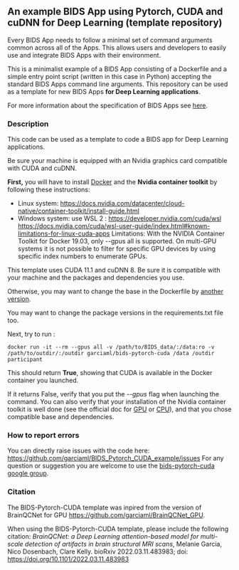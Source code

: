 ## An example BIDS App using Pytorch, CUDA and cuDNN for Deep Learning (template repository)
Every BIDS App needs to follow a minimal set of command arguments common across
all of the Apps. This allows users and developers to easily use and integrate
BIDS Apps with their environment.

This is a minimalist example of a BIDS App consisting of a Dockerfile and a simple
entry point script (written in this case in Python) accepting the standard BIDS
Apps command line arguments. This repository can be used as a template for new BIDS Apps **for Deep Learning applications**.

For more information about the specification of BIDS Apps see [here](https://docs.google.com/document/d/1E1Wi5ONvOVVnGhj21S1bmJJ4kyHFT7tkxnV3C23sjIE/).

### Description
This code can be used as a template to code a BIDS app for Deep Learning applications.

Be sure your machine is equipped with an Nvidia graphics card compatible with CUDA and cuDNN.

**First,** you will have to install [Docker](https://docs.docker.com/get-docker/) and the **Nvidia container toolkit** by following these instructions:
- Linux system: https://docs.nvidia.com/datacenter/cloud-native/container-toolkit/install-guide.html
- Windows system: use WSL 2 : https://developer.nvidia.com/cuda/wsl https://docs.nvidia.com/cuda/wsl-user-guide/index.html#known-limitations-for-linux-cuda-apps Limitations: With the NVIDIA Container Toolkit for Docker 19.03, only --gpus all is supported. On multi-GPU systems it is not possible to filter for specific GPU devices by using specific index numbers to enumerate GPUs.

This template uses CUDA 11.1 and cuDNN 8. Be sure it is compatible with your machine and the packages and dependencies you use.

Otherwise, you may want to change the base in the Dockerfile by [another version](https://hub.docker.com/r/nvidia/cuda/tags?page=1).

You may want to change the package versions in the requirements.txt file too.

Next, try to run :
```
docker run -it --rm --gpus all -v /path/to/BIDS_data/:/data:ro -v /path/to/outdir/:/outdir garciaml/bids-pytorch-cuda /data /outdir participant
```

This should return **True**, showing that CUDA is available in the Docker container you launched. 

If it returns False, verify that you  put the *--gpus* flag when launching the command.
You can also verify that your installation of the Nvidia container toolkit is well done (see the official doc for [GPU](https://docs.nvidia.com/datacenter/cloud-native/container-toolkit/install-guide.html) or [CPU](https://docs.nvidia.com/cuda/wsl-user-guide/index.html#ch01-introduction)), and that you chose compatible base and dependencies.

### How to report errors
You can directly raise issues with the code here: https://github.com/garciaml/BIDS_Pytorch_CUDA_example/issues
For any question or suggestion you are welcome to use the [bids-pytorch-cuda google group](https://groups.google.com/g/bids-pytorch-cuda).

### Citation
The BIDS-Pytorch-CUDA template was inpired from the version of BrainQCNet for GPU https://github.com/garciaml/BrainQCNet_GPU.

When using the BIDS-Pytorch-CUDA template, please include the following citation:
*BrainQCNet: a Deep Learning attention-based model for multi-scale detection of artifacts in brain structural MRI scans*, Melanie Garcia, Nico Dosenbach, Clare Kelly. bioRxiv 2022.03.11.483983; doi: https://doi.org/10.1101/2022.03.11.483983
